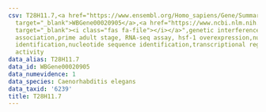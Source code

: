 ```yaml
---
csv: T28H11.7,<a href="https://www.ensembl.org/Homo_sapiens/Gene/Summary?db=core;g=WBGene00020905"
  target="_blank">WBGene00020905</a>,<a href="https://www.ncbi.nlm.nih.gov/pubmed/30894454"
  target="_blank"><i class="fas fa-file"></i></a>",genetic interference,functional
  association,prime adult stage, RNA-seq assay, hsf-1 overexpression,nucleotide sequence
  identification,nucleotide sequence identification,transcriptional regulation,up-regulates
  activity
data_alias: T28H11.7
data_id: WBGene00020905
data_numevidence: 1
data_species: Caenorhabditis elegans
data_taxid: '6239'
title: T28H11.7
---
```

